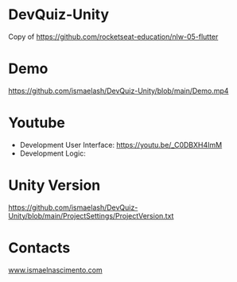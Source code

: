 # DevQuiz-Unity
Copy of https://github.com/rocketseat-education/nlw-05-flutter

# Demo
https://github.com/ismaelash/DevQuiz-Unity/blob/main/Demo.mp4

# Youtube

- Development User Interface: https://youtu.be/_C0DBXH4ImM
- Development Logic: 

# Unity Version
https://github.com/ismaelash/DevQuiz-Unity/blob/main/ProjectSettings/ProjectVersion.txt

# Contacts
www.ismaelnascimento.com
